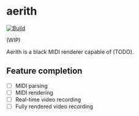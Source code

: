 # aerith

[![Build](https://github.com/Hri7566/aerith/actions/workflows/go.yml/badge.svg)](https://github.com/Hri7566/aerith)

(WIP)

Aerith is a black MIDI renderer capable of (TODO).

## Feature completion

- [ ] MIDI parsing
- [ ] MIDI rendering
- [ ] Real-time video recording
- [ ] Fully rendered video recording

